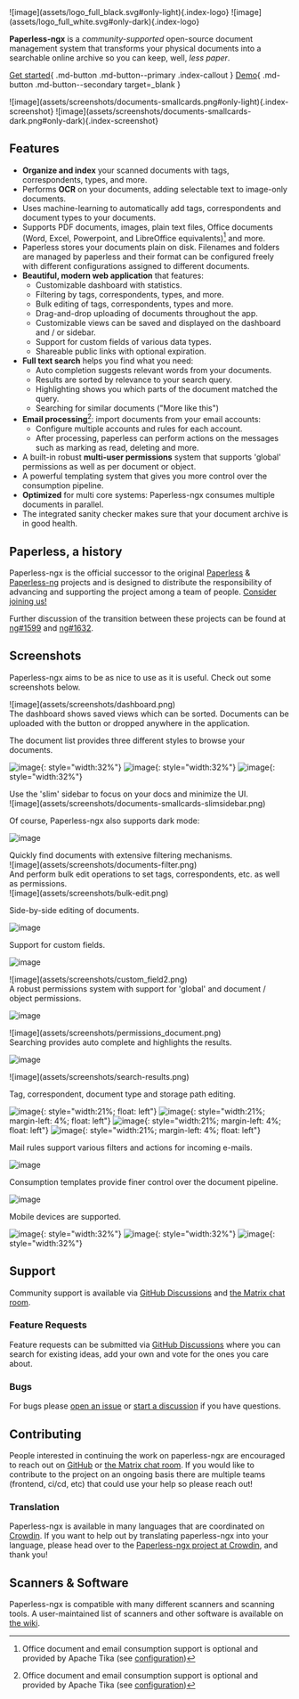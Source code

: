 <div class="grid-left" markdown>
![image](assets/logo_full_black.svg#only-light){.index-logo}
![image](assets/logo_full_white.svg#only-dark){.index-logo}

**Paperless-ngx** is a _community-supported_ open-source document management system that transforms your
physical documents into a searchable online archive so you can keep, well, _less paper_.

[Get started](setup.md){ .md-button .md-button--primary .index-callout }
[Demo](https://demo.paperless-ngx.com){ .md-button .md-button--secondary target=\_blank }

</div>
<div class="grid-right" markdown>
![image](assets/screenshots/documents-smallcards.png#only-light){.index-screenshot}
![image](assets/screenshots/documents-smallcards-dark.png#only-dark){.index-screenshot}
</div>
<div class="clear"></div>

## Features

-   **Organize and index** your scanned documents with tags, correspondents, types, and more.
-   Performs **OCR** on your documents, adding selectable text to image-only documents.
-   Uses machine-learning to automatically add tags, correspondents and document types to your documents.
-   Supports PDF documents, images, plain text files, Office documents (Word, Excel, Powerpoint, and LibreOffice equivalents)[^1] and more.
-   Paperless stores your documents plain on disk. Filenames and folders are managed by paperless and their format can be configured freely with different configurations assigned to different documents.
-   **Beautiful, modern web application** that features:
    -   Customizable dashboard with statistics.
    -   Filtering by tags, correspondents, types, and more.
    -   Bulk editing of tags, correspondents, types and more.
    -   Drag-and-drop uploading of documents throughout the app.
    -   Customizable views can be saved and displayed on the dashboard and / or sidebar.
    -   Support for custom fields of various data types.
    -   Shareable public links with optional expiration.
-   **Full text search** helps you find what you need:
    -   Auto completion suggests relevant words from your documents.
    -   Results are sorted by relevance to your search query.
    -   Highlighting shows you which parts of the document matched the query.
    -   Searching for similar documents ("More like this")
-   **Email processing**[^1]: import documents from your email accounts:
    -   Configure multiple accounts and rules for each account.
    -   After processing, paperless can perform actions on the messages such as marking as read, deleting and more.
-   A built-in robust **multi-user permissions** system that supports 'global' permissions as well as per document or object.
-   A powerful templating system that gives you more control over the consumption pipeline.
-   **Optimized** for multi core systems: Paperless-ngx consumes multiple documents in parallel.
-   The integrated sanity checker makes sure that your document archive is in good health.

[^1]: Office document and email consumption support is optional and provided by Apache Tika (see [configuration](https://docs.paperless-ngx.com/configuration/#tika))

## Paperless, a history

Paperless-ngx is the official successor to the original [Paperless](https://github.com/the-paperless-project/paperless) & [Paperless-ng](https://github.com/jonaswinkler/paperless-ng) projects and is designed to distribute the responsibility of advancing and supporting the project among a team of people. [Consider joining us!](https://github.com/paperless-ngx/paperless-ngx#community-support)

Further discussion of the transition between these projects can be found at
[ng#1599](https://github.com/jonaswinkler/paperless-ng/issues/1599) and [ng#1632](https://github.com/jonaswinkler/paperless-ng/issues/1632).

## Screenshots

Paperless-ngx aims to be as nice to use as it is useful. Check out some screenshots below.

<div class="grid-flipped-left" markdown>
  ![image](assets/screenshots/dashboard.png)
</div>
<div class="grid-flipped-right" markdown>
  The dashboard shows saved views which can be sorted. Documents can be uploaded with the button or dropped anywhere in the application.
</div>
<div class="clear"></div>

The document list provides three different styles to browse your documents.

![image](assets/screenshots/documents-table.png){: style="width:32%"}
![image](assets/screenshots/documents-smallcards.png){: style="width:32%"}
![image](assets/screenshots/documents-largecards.png){: style="width:32%"}

<div class="clear"></div>

<div class="grid-left" markdown>
  Use the 'slim' sidebar to focus on your docs and minimize the UI.
</div>
<div class="grid-right" markdown>
  ![image](assets/screenshots/documents-smallcards-slimsidebar.png)
</div>
<div class="clear"></div>

Of course, Paperless-ngx also supports dark mode:

![image](assets/screenshots/documents-smallcards-dark.png)

<div class="clear"></div>

<div class="grid-left" markdown>
  Quickly find documents with extensive filtering mechanisms.
</div>
<div class="grid-right" markdown>
  ![image](assets/screenshots/documents-filter.png)
</div>
<div class="clear"></div>
<div class="grid-left" markdown>
  And perform bulk edit operations to set tags, correspondents, etc. as well as permissions.
</div>
<div class="grid-right" markdown>
  ![image](assets/screenshots/bulk-edit.png)
</div>
<div class="clear"></div>

Side-by-side editing of documents.

![image](assets/screenshots/editing.png)

<div class="grid-left" markdown>
  Support for custom fields.

![image](assets/screenshots/custom_field1.png)

</div>
<div class="grid-right" markdown>
  ![image](assets/screenshots/custom_field2.png)
</div>
<div class="clear"></div>

<div class="grid-left" markdown>
  A robust permissions system with support for 'global' and document / object permissions.

![image](assets/screenshots/permissions_global.png)

</div>
<div class="grid-right" markdown>
  ![image](assets/screenshots/permissions_document.png)
</div>
<div class="clear"></div>

<div class="grid-left" markdown>
  Searching provides auto complete and highlights the results.

![image](assets/screenshots/search-preview.png)

</div>
<div class="grid-right" markdown>
  ![image](assets/screenshots/search-results.png)
</div>
<div class="clear"></div>

Tag, correspondent, document type and storage path editing.

![image](assets/screenshots/new-tag.png){: style="width:21%; float: left"}
![image](assets/screenshots/new-correspondent.png){: style="width:21%; margin-left: 4%; float: left"}
![image](assets/screenshots/new-document_type.png){: style="width:21%; margin-left: 4%; float: left"}
![image](assets/screenshots/new-storage_path.png){: style="width:21%; margin-left: 4%; float: left"}

<div class="clear"></div>

<div class="grid-half-left" markdown>
  Mail rules support various filters and actions for incoming e-mails.

![image](assets/screenshots/mail-rules-edited.png)

</div>
<div class="grid-half-right" markdown>
  Consumption templates provide finer control over the document pipeline.

![image](assets/screenshots/consumption_template.png)

</div>
<div class="clear"></div>

<div class="clear"></div>

Mobile devices are supported.

![image](assets/screenshots/mobile1.png){: style="width:32%"}
![image](assets/screenshots/mobile2.png){: style="width:32%"}
![image](assets/screenshots/mobile3.png){: style="width:32%"}

## Support

Community support is available via [GitHub Discussions](https://github.com/paperless-ngx/paperless-ngx/discussions/) and [the Matrix chat room](https://matrix.to/#/#paperless:matrix.org).

### Feature Requests

Feature requests can be submitted via [GitHub Discussions](https://github.com/paperless-ngx/paperless-ngx/discussions/categories/feature-requests) where you can search for existing ideas, add your own and vote for the ones you care about.

### Bugs

For bugs please [open an issue](https://github.com/paperless-ngx/paperless-ngx/issues) or [start a discussion](https://github.com/paperless-ngx/paperless-ngx/discussions/categories/support) if you have questions.

## Contributing

People interested in continuing the work on paperless-ngx are encouraged to reach out on [GitHub](https://github.com/paperless-ngx/paperless-ngx) or [the Matrix chat room](https://matrix.to/#/#paperless:matrix.org). If you would like to contribute to the project on an ongoing basis there are multiple teams (frontend, ci/cd, etc) that could use your help so please reach out!

### Translation

Paperless-ngx is available in many languages that are coordinated on [Crowdin](https://crwd.in/paperless-ngx). If you want to help out by translating paperless-ngx into your language, please head over to the [Paperless-ngx project at Crowdin](https://crwd.in/paperless-ngx), and thank you!

## Scanners & Software

Paperless-ngx is compatible with many different scanners and scanning tools. A user-maintained list of scanners and other software is available on [the wiki](https://github.com/paperless-ngx/paperless-ngx/wiki/Scanner-&-Software-Recommendations).
